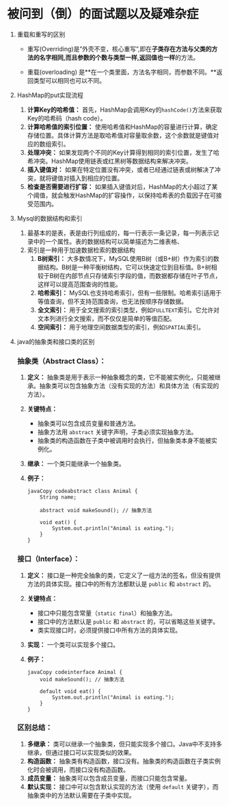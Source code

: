 # 被问到（倒）的面试题以及疑难杂症


<!--more-->

1. 重载和重写的区别

   - 重写(Overriding)是”外壳不变，核心重写”,即在**子类存在方法与父类的方法的名字相同,**而且**参数的个数与类型一样,返回值也一样**的方法。

   - 重载(overloading) 是**在一个类里面，方法名字相同，而参数不同。**返回类型可以相同也可以不同。

2. HashMap的put实现流程

   1. **计算Key的哈希值：** 首先，HashMap会调用Key的`hashCode()`方法来获取Key的哈希码（hash code）。
   2. **计算哈希值的索引位置：** 使用哈希值和HashMap的容量进行计算，确定存储位置。具体计算方法是取哈希值对容量取余数，这个余数就是键值对应的数组索引。
   3. **处理冲突：** 如果发现两个不同的Key计算得到相同的索引位置，发生了哈希冲突。HashMap使用链表或红黑树等数据结构来解决冲突。
   4. **插入键值对：** 如果在特定位置没有冲突，或者已经通过链表或树解决了冲突，就将键值对插入到相应的位置。
   5. **检查是否需要进行扩容：** 如果插入键值对后，HashMap的大小超过了某个阈值，就会触发HashMap的扩容操作，以保持哈希表的负载因子在可接受范围内。

3. Mysql的数据结构和索引

   1. 最基本的是表，表是由行列组成的，每一行表示一条记录，每一列表示记录中的一个属性。表的数据结构可以简单描述为二维表格、
   2. 索引是一种用于加速数据检索的数据结构
      1. **B树索引：** 大多数情况下，MySQL使用B树（或B+树）作为索引的数据结构。B树是一种平衡树结构，它可以快速定位到目标值。B+树相较于B树在内部节点只存储索引字段的值，而数据都存储在叶子节点，这样可以提高范围查询的性能。
      2. **哈希索引：** MySQL也支持哈希索引，但有一些限制。哈希索引适用于等值查询，但不支持范围查询，也无法按顺序存储数据。
      3. **全文索引：** 用于全文搜索的索引类型，例如`FULLTEXT`索引。它允许对文本列进行全文搜索，而不仅仅是简单的等值匹配。
      4. **空间索引：** 用于地理空间数据类型的索引，例如`SPATIAL`索引。

4. java的抽象类和接口类的区别

   ### 抽象类（Abstract Class）：

   1. **定义：** 抽象类是用于表示一种抽象概念的类，它不能被实例化，只能被继承。抽象类可以包含抽象方法（没有实现的方法）和具体方法（有实现的方法）。

   2. **关键特点：**

      - 抽象类可以包含成员变量和普通方法。
      - 抽象方法用 `abstract` 关键字声明，子类必须实现抽象方法。
      - 抽象类的构造函数在子类中被调用时会执行，但抽象类本身不能被实例化。

   3. **继承：** 一个类只能继承一个抽象类。

   4. **例子：**

      ```
      javaCopy codeabstract class Animal {
          String name;
          
          abstract void makeSound(); // 抽象方法
          
          void eat() {
              System.out.println("Animal is eating.");
          }
      }
      ```

   ### 接口（Interface）：

   1. **定义：** 接口是一种完全抽象的类，它定义了一组方法的签名，但没有提供方法的具体实现。接口中的所有方法都默认是 `public` 和 `abstract` 的。

   2. **关键特点：**

      - 接口中只能包含常量（`static final`）和抽象方法。
      - 接口中的方法默认是 `public` 和 `abstract` 的，可以省略这些关键字。
      - 类实现接口时，必须提供接口中所有方法的具体实现。

   3. **实现：** 一个类可以实现多个接口。

   4. **例子：**

      ```
      javaCopy codeinterface Animal {
          void makeSound(); // 抽象方法
          
          default void eat() {
              System.out.println("Animal is eating.");
          }
      }
      ```

   ### 区别总结：

   1. **多继承：** 类可以继承一个抽象类，但只能实现多个接口。Java中不支持多继承，但通过接口可以实现类似的效果。
   2. **构造函数：** 抽象类有构造函数，接口没有。抽象类的构造函数在子类实例化时会被调用，而接口没有构造函数。
   3. **成员变量：** 抽象类可以包含成员变量，而接口只能包含常量。
   4. **默认实现：** 接口中可以包含默认实现的方法（使用 `default` 关键字），而抽象类中的方法默认需要在子类中实现。

